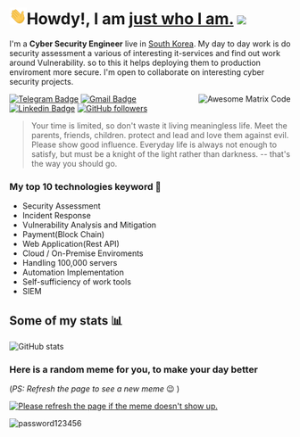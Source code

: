 <h1> <img src="https://raw.githubusercontent.com/ABSphreak/ABSphreak/master/gifs/Hi.gif" height="30px">Howdy!, I am <a href="https://github.com/password123456">just  who I am.</a> <img height="30px" src="https://emojis.slackmojis.com/emojis/images/1531849430/4246/blob-sunglasses.gif?1531849430"></h1>
</h1>

I'm a **Cyber Security Engineer** live in [South Korea](https://www.google.com/maps/place/South+Korea/data=!3m1!4b1!4m5!3m4!1s0x356455ebcb11ba9b:0x91249b00ba88db4b!8m2!3d35.907757!4d127.766922). My day to day work is do security assessment a various of interesting it-services and find out work around Vulnerability. so to this it helps deploying them to production enviroment more secure. I'm open to collaborate on interesting cyber security projects.

<img src = 'https://github.com/MarikIshtar007/MarikIshtar007/blob/master/images/matrix.gif' alt = 'Awesome Matrix Code' align='right'/>

[![Telegram Badge](https://img.shields.io/badge/-sendmefuture-grey?style=flat-square&logo=Telegram&logoColor=white&link=https://telegram.org/@gram)](https://telegram.org/@sendmefuture)
[![Gmail Badge](https://img.shields.io/badge/-kodoi486@gmail.com-c14438?style=flat-square&logo=Gmail&logoColor=white&link=mailto:kodoi486@gmail.com)](mailto:kodoi486@gmail.com)
[![Linkedin Badge](https://img.shields.io/badge/-linkedin-blue?style=flat-square&logo=Linkedin&logoColor=white&link=https://www.linkedin.com/in/linkedin/)](https://www.linkedin.com/in/linkedin/)
[![GitHub followers](https://img.shields.io/github/followers/password123456?style=social)](https://www.github.com/password123456)

> Your time is limited, so don't waste it living meaningless life. Meet the parents, friends, children. 
> protect and lead and love them against evil.
> Please show good influence. 
> Everyday life is always not enough to satisfy, but must be a knight of the light rather than darkness.
> -- that's the way you should go.

### My top 10 technologies keyword :muscle:

- Security Assessment 
- Incident Response 
- Vulnerability Analysis and Mitigation
- Payment(Block Chain) 
- Web Application(Rest API) 
- Cloud / On-Premise Enviroments
- Handling 100,000 servers 
- Automation Implementation 
- Self-sufficiency of work tools 
- SIEM 

## Some of my stats :bar_chart:
![GitHub stats](https://github-readme-stats.vercel.app/api?username=password123456&theme=nord&show_icons=true)
<br>

### Here is a random meme for you, to make your day better
(*PS: Refresh the page to see a new meme* :wink: )

<a href="https://github.com/techytushar/random-memer"><img src='https://web-production-4cea.up.railway.app/' title="Meme" alt="Please refresh the page if the meme doesn't show up." height="400"></a>

<p align="left"> <img src="https://komarev.com/ghpvc/?username=password123456" alt="password123456" /> </img> </p> 
